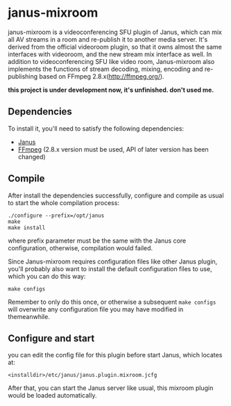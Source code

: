 # janus-mixroom
janus-mixroom is a videoconferencing SFU plugin of Janus, which can mix all AV streams in a room and re-publish it to another media server. It's derived from the official videoroom plugin, so that it owns almost the same interfaces with videoroom, and the new stream mix interface as well.  In addition to videoconferencing SFU like video room, Janus-mixroom also implements the functions of stream decoding, mixing, encoding and re-publishing based on FFmpeg 2.8.x(http://ffmpeg.org/).  

**this project is under development now, it's unfinished. don't used me.**

## Dependencies

To install it, you'll need to satisfy the following dependencies:

* [Janus](https://janus.conf.meetecho.com/)
* [FFmpeg](https://janus.conf.meetecho.com/) (2.8.x version must be used, API of later version has been changed)


## Compile

After install the dependencies successfully, configure and compile as usual to start the whole compilation process:



	./configure --prefix=/opt/janus
	make
	make install

where prefix parameter must be the same with the Janus core configuration, otherwise, compilation would failed. 

Since Janus-mixroom requires configuration files like other Janus plugin, you'll probably also want to install the default configuration files to use, which you can do this way:

	make configs

Remember to only do this once, or otherwise a subsequent `make configs` will overwrite any configuration file you may have modified in themeanwhile.

## Configure and start

you can edit the config file for this plugin before start Janus, which locates at: 
    
    <installdir>/etc/janus/janus.plugin.mixroom.jcfg
    
After that, you can start the Janus server like usual, this mixroom plugin would be loaded automatically.

